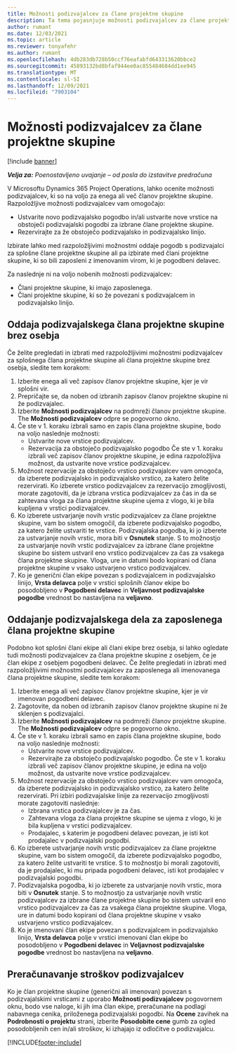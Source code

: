 ```yaml
---
title: Možnosti podizvajalcev za člane projektne skupine
description: Ta tema pojasnjuje možnosti podizvajalcev za člane projektne skupine v Microsoftu Dynamics 365 Project Operations.
author: rumant
ms.date: 12/03/2021
ms.topic: article
ms.reviewer: tonyafehr
ms.author: rumant
ms.openlocfilehash: 4db283db728b50ccf76eafabfd643313620bbce2
ms.sourcegitcommit: 45893132bd8bfaf944ee0ac855484684dd1ee945
ms.translationtype: MT
ms.contentlocale: sl-SI
ms.lasthandoff: 12/09/2021
ms.locfileid: "7903104"
---
```

# <a name="subcontracting-options-for-project-team-members"></a>Možnosti podizvajalcev za člane projektne skupine

[!include [banner](../../includes/dataverse-preview.md)]

_**Velja za:** Poenostavljeno uvajanje – od posla do izstavitve predračuna_

V Microsoftu Dynamics 365 Project Operations, lahko ocenite možnosti podizvajalcev, ki so na voljo za enega ali več članov projektne skupine. Razpoložljive možnosti podizvajalcev vam omogočajo:

- Ustvarite novo podizvajalsko pogodbo in/ali ustvarite nove vrstice na obstoječi podizvajalski pogodbi za izbrane člane projektne skupine. 
- Rezervirajte za že obstoječo podizvajalsko in podizvajalsko linijo. 

Izbirate lahko med razpoložljivimi možnostmi oddaje pogodb s podizvajalci za splošne člane projektne skupine ali pa izbirate med člani projektne skupine, ki so bili zaposleni z imenovanim virom, ki je pogodbeni delavec. 

Za naslednje ni na voljo nobenih možnosti podizvajalcev:

- Člani projektne skupine, ki imajo zaposlenega. 
- Člani projektne skupine, ki so že povezani s podizvajalcem in podizvajalsko linijo. 

## <a name="subcontracting-an-unstaffed-project-team-member"></a>Oddaja podizvajalskega člana projektne skupine brez osebja

Če želite pregledati in izbrati med razpoložljivimi možnostmi podizvajalcev za splošnega člana projektne skupine ali člana projektne skupine brez osebja, sledite tem korakom:

1. Izberite enega ali več zapisov članov projektne skupine, kjer je vir splošni vir.
2. Prepričajte se, da noben od izbranih zapisov članov projektne skupine ni že podizvajalec. 
3. Izberite **Možnosti podizvajalcev** na podmreži članov projektne skupine. The **Možnosti podizvajalcev** odpre se pogovorno okno. 
4. Če ste v 1. koraku izbrali samo en zapis člana projektne skupine, bodo na voljo naslednje možnosti:
    - Ustvarite nove vrstice podizvajalcev. 
    - Rezervacija za obstoječo podizvajalsko pogodbo Če ste v 1. koraku izbrali več zapisov članov projektne skupine, je edina razpoložljiva možnost, da ustvarite nove vrstice podizvajalcev.
5. Možnost rezervacije za obstoječo vrstico podizvajalcev vam omogoča, da izberete podizvajalsko in podizvajalsko vrstico, za katero želite rezervirati. Ko izberete vrstico podizvajalcev za rezervacijo zmogljivosti, morate zagotoviti, da je izbrana vrstica podizvajalcev za čas in da se zahtevana vloga za člana projektne skupine ujema z vlogo, ki je bila kupljena v vrstici podizvajalcev.
6. Ko izberete ustvarjanje novih vrstic podizvajalcev za člane projektne skupine, vam bo sistem omogočil, da izberete podizvajalsko pogodbo, za katero želite ustvariti te vrstice. Podizvajalska pogodba, ki jo izberete za ustvarjanje novih vrstic, mora biti v **Osnutek** stanje. S to možnostjo za ustvarjanje novih vrstic podizvajalcev za izbrane člane projektne skupine bo sistem ustvaril eno vrstico podizvajalcev za čas za vsakega člana projektne skupine. Vloga, ure in datumi bodo kopirani od člana projektne skupine v vsako ustvarjeno vrstico podizvajalcev. 
7. Ko je generični član ekipe povezan s podizvajalcem in podizvajalsko linijo, **Vrsta delavca** polje v vrstici splošnih članov ekipe bo posodobljeno v **Pogodbeni delavec** in **Veljavnost podizvajalske pogodbe** vrednost bo nastavljena na **veljavno**.

## <a name="subcontracting-a-staffed-project-team-member"></a>Oddajanje podizvajalskega dela za zaposlenega člana projektne skupine

Podobno kot splošni člani ekipe ali člani ekipe brez osebja, si lahko ogledate tudi možnosti podizvajalcev za člana projektne skupine z osebjem, če je član ekipe z osebjem pogodbeni delavec. Če želite pregledati in izbrati med razpoložljivimi možnostmi podizvajalcev za zaposlenega ali imenovanega člana projektne skupine, sledite tem korakom:

1. Izberite enega ali več zapisov članov projektne skupine, kjer je vir imenovan pogodbeni delavec.
2. Zagotovite, da noben od izbranih zapisov članov projektne skupine ni že sklenjen s podizvajalci. 
3. Izberite **Možnosti podizvajalcev** na podmreži članov projektne skupine. The **Možnosti podizvajalcev** odpre se pogovorno okno. 
4. Če ste v 1. koraku izbrali samo en zapis člana projektne skupine, bodo na voljo naslednje možnosti:
      - Ustvarite nove vrstice podizvajalcev.
      - Rezervirajte za obstoječo podizvajalsko pogodbo.
  Če ste v 1. koraku izbrali več zapisov članov projektne skupine, je edina na voljo možnost, da ustvarite nove vrstice podizvajalcev.
5. Možnost rezervacije za obstoječo vrstico podizvajalcev vam omogoča, da izberete podizvajalsko in podizvajalsko vrstico, za katero želite rezervirati. Pri izbiri podizvajalske linije za rezervacijo zmogljivosti morate zagotoviti naslednje:
      - Izbrana vrstica podizvajalcev je za čas. 
      - Zahtevana vloga za člana projektne skupine se ujema z vlogo, ki je bila kupljena v vrstici podizvajalcev. 
      - Prodajalec, s katerim je pogodbeni delavec povezan, je isti kot prodajalec v podizvajalski pogodbi.
6. Ko izberete ustvarjanje novih vrstic podizvajalcev za člane projektne skupine, vam bo sistem omogočil, da izberete podizvajalsko pogodbo, za katero želite ustvariti te vrstice. S to možnostjo bi morali zagotoviti, da je prodajalec, ki mu pripada pogodbeni delavec, isti kot prodajalec v podizvajalski pogodbi. 
7. Podizvajalska pogodba, ki jo izberete za ustvarjanje novih vrstic, mora biti v **Osnutek** stanje. S to možnostjo za ustvarjanje novih vrstic podizvajalcev za izbrane člane projektne skupine bo sistem ustvaril eno vrstico podizvajalcev za čas za vsakega člana projektne skupine. Vloga, ure in datumi bodo kopirani od člana projektne skupine v vsako ustvarjeno vrstico podizvajalcev.  
8. Ko je imenovani član ekipe povezan s podizvajalcem in podizvajalsko linijo, **Vrsta delavca** polje v vrstici imenovani član ekipe bo posodobljeno v **Pogodbeni delavec** in **Veljavnost podizvajalske pogodbe** vrednost bo nastavljena na **veljavno**.

## <a name="re-costing-subcontractor-assignments"></a>Preračunavanje stroškov podizvajalcev

Ko je član projektne skupine (generični ali imenovan) povezan s podizvajalskimi vrsticami z uporabo **Možnosti podizvajalcev** pogovornem oknu, bodo vse naloge, ki jih ima član ekipe, preračunane na podlagi nabavnega cenika, priloženega podizvajalski pogodbi. Na **Ocene** zavihek na **Podrobnosti o projektu** strani, izberite **Posodobite cene** gumb za ogled posodobljenih cen in/ali stroškov, ki izhajajo iz odločitve o podizvajalcu.

[!INCLUDE[footer-include](../../includes/footer-banner.md)]

